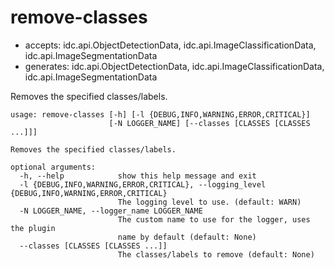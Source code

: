 # remove-classes

* accepts: idc.api.ObjectDetectionData, idc.api.ImageClassificationData, idc.api.ImageSegmentationData
* generates: idc.api.ObjectDetectionData, idc.api.ImageClassificationData, idc.api.ImageSegmentationData

Removes the specified classes/labels.

```
usage: remove-classes [-h] [-l {DEBUG,INFO,WARNING,ERROR,CRITICAL}]
                      [-N LOGGER_NAME] [--classes [CLASSES [CLASSES ...]]]

Removes the specified classes/labels.

optional arguments:
  -h, --help            show this help message and exit
  -l {DEBUG,INFO,WARNING,ERROR,CRITICAL}, --logging_level {DEBUG,INFO,WARNING,ERROR,CRITICAL}
                        The logging level to use. (default: WARN)
  -N LOGGER_NAME, --logger_name LOGGER_NAME
                        The custom name to use for the logger, uses the plugin
                        name by default (default: None)
  --classes [CLASSES [CLASSES ...]]
                        The classes/labels to remove (default: None)
```
